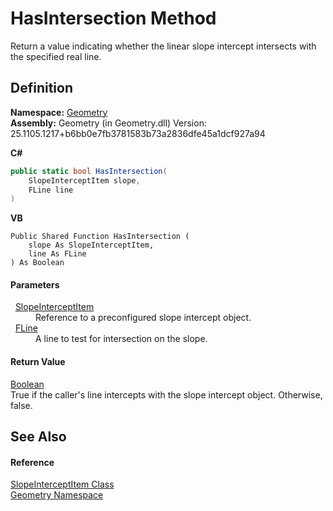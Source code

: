 # HasIntersection Method


Return a value indicating whether the linear slope intercept intersects with the specified real line.



## Definition
**Namespace:** <a href="eb409b48-e279-bdb4-daf3-3196b72d55a2.md">Geometry</a>  
**Assembly:** Geometry (in Geometry.dll) Version: 25.1105.1217+b6bb0e7fb3781583b73a2836dfe45a1dcf927a94

**C#**
``` C#
public static bool HasIntersection(
	SlopeInterceptItem slope,
	FLine line
)
```
**VB**
``` VB
Public Shared Function HasIntersection ( 
	slope As SlopeInterceptItem,
	line As FLine
) As Boolean
```



#### Parameters
<dl><dt>  <a href="fc9e4d24-8cf6-ad7a-adef-13dc5a0936f6.md">SlopeInterceptItem</a></dt><dd>Reference to a preconfigured slope intercept object.</dd><dt>  <a href="99e8edd0-3bcb-d1f2-0683-cf53bac524c7.md">FLine</a></dt><dd>A line to test for intersection on the slope.</dd></dl>

#### Return Value
<a href="https://learn.microsoft.com/dotnet/api/system.boolean" target="_blank" rel="noopener noreferrer">Boolean</a>  
True if the caller's line intercepts with the slope intercept object. Otherwise, false.

## See Also


#### Reference
<a href="fc9e4d24-8cf6-ad7a-adef-13dc5a0936f6.md">SlopeInterceptItem Class</a>  
<a href="eb409b48-e279-bdb4-daf3-3196b72d55a2.md">Geometry Namespace</a>  
